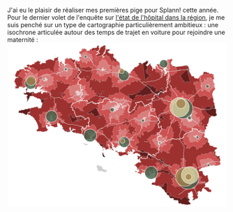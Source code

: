J'ai eu le plaisir de réaliser mes premières pige pour Splann! cette année. Pour le dernier volet de l'enquête sur [l'état de l'hôpital dans la région](https://splann.org/enquete/hopital-destruction-programmee/), je me suis penché sur un type de cartographie particulièrement ambitieux : une isochrone articulée autour des temps de trajet en voiture pour rejoindre une maternité :
![image](pictures/carto_splann0.jpg)
